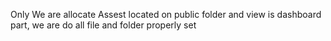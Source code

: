 Only We are allocate Assest located on public folder and view is dashboard part, we are do all file and folder properly set 
